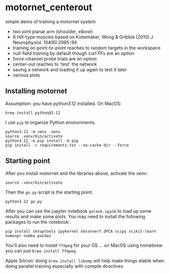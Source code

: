 # motornet_centerout

simple demo of training a motornet system

- two joint planar arm (shoulder, elbow)
- 6 Hill-type muscles based on Kistemaker, Wong & Gribble (2010) J. Neurophysiol. 104(6):2985-94
- training on point-to-point reaches to random targets in the workspace
- null-field training by default though curl FFs are an option
- force-channel probe trials are an option
- center-out reaches to 'test' the network
- saving a network and loading it up again to test it later
- various plots

## Installing motornet

Assumption: you have python3.12 installed. On MacOS:

```{shell}
brew install python@3.12
```

I use `pip` to organize Python environments.

```{shell}
python3.12 -m venv .venv
source .venv/bin/activate
python3.12 -m pip install -U pip
pip install -r requirements.txt --no-cache-dir --force
```

## Starting point

After you install motornet and the libraries above, activate the venv:

```{shell}
source .venv/bin/activate
```

Then the `go.py` script is the starting point.

```{shell}
python3.12 go.py
```

After you can use the jupyter notebook `golook.ipynb` to load up some results and make some plots. You may need to install the following packages to run the notebook:

```{shell}
pip install setuptools ipykernel nbconvert dPCA scipy scikit-learn numexpr numba pandas
```

You'll also need to install `ffmpeg` for your OS ... on MacOS using homebrew you can just `brew install ffmpeg`.

Apple Silicon: doing `brew install libomp` will help make things stable when doing parallel training especially with compile directives
